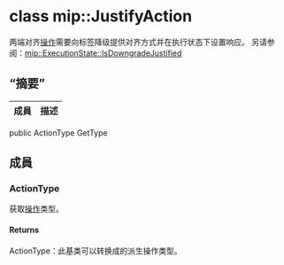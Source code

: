 # <a name="class-mipjustifyaction"></a>class mip::JustifyAction 
两端对齐[操作](#classmip_1_1_action)需要向标签降级提供对齐方式并在执行状态下设置响应。
另请参阅：[mip::ExecutionState::IsDowngradeJustified](#classmip_1_1_execution_state_1ac087c175ea61e5c1b8845f195d7e8cb9)
## <a name="summary"></a>“摘要”
 成員                        | 描述                                
--------------------------------|---------------------------------------------
public ActionType GetType
## <a name="members"></a>成員
### <a name="actiontype"></a>ActionType
获取[操作](#classmip_1_1_action)类型。
#### <a name="returns"></a>Returns
ActionType：此基类可以转换成的派生操作类型。